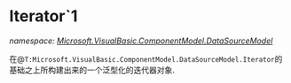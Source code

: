 ﻿# Iterator`1
_namespace: [Microsoft.VisualBasic.ComponentModel.DataSourceModel](./index.md)_

在@``T:Microsoft.VisualBasic.ComponentModel.DataSourceModel.Iterator``的基础之上所构建出来的一个泛型化的迭代器对象.




